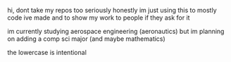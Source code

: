 hi, dont take my repos too seriously
honestly im just using this to mostly code ive made
and to show my work to people if they ask for it

im currently studying aerospace engineering (aeronautics)
but im planning on adding a comp sci major (and maybe mathematics)

the lowercase is intentional
